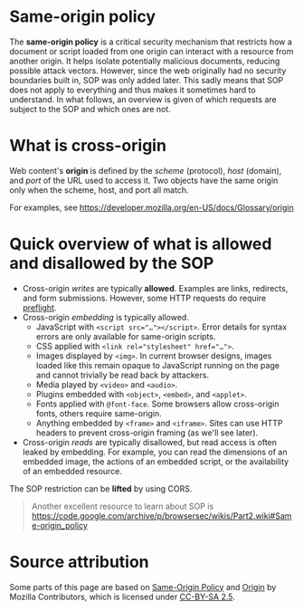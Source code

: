# Same-origin policy
The **same-origin policy** is a critical security mechanism that restricts how a document or script loaded from one origin can interact with a resource from another origin. It helps isolate potentially malicious documents, reducing possible attack vectors.
However, since the web originally had no security boundaries built in, SOP was only added later. This sadly means that SOP does not apply to everything and thus makes it sometimes hard to understand. In what follows, an overview is given of which requests are subject to the SOP and which ones are not. 

# What is cross-origin
Web content's **origin** is defined by the _scheme_ (protocol), _host_ (domain), and _port_ of the URL used to access it. Two objects have the same origin only when the scheme, host, and port all match.

For examples, see https://developer.mozilla.org/en-US/docs/Glossary/origin

# Quick overview of what is allowed and disallowed by the SOP
* Cross-origin _writes_ are typically **allowed**. Examples are links, redirects, and form submissions. However, some HTTP requests do require [preflight](https://developer.mozilla.org/en-US/docs/Web/HTTP/CORS#Preflighted_requests).
* Cross-origin _embedding_ is typically allowed.
    * JavaScript with `<script src="…"></script>`. Error details for syntax errors are only available for same-origin scripts.
    * CSS applied with `<link rel="stylesheet" href="…">`. 
    * Images displayed by `<img>`. In current browser designs, images loaded like this remain opaque to JavaScript running on the page and cannot trivially be read back by attackers. 
    * Media played by `<video>` and `<audio>`.
    * Plugins embedded with `<object>`, `<embed>`, and `<applet>`.
    * Fonts applied with `@font-face`. Some browsers allow cross-origin fonts, others require same-origin.
    * Anything embedded by `<frame>` and `<iframe>`. Sites can use HTTP headers to prevent cross-origin framing (as we'll see later).
* Cross-origin _reads_ are typically disallowed, but read access is often leaked by embedding. For example, you can read the dimensions of an embedded image, the actions of an embedded script, or the availability of an embedded resource.

The SOP restriction can be **lifted** by using CORS.

> Another excellent resource to learn about SOP is https://code.google.com/archive/p/browsersec/wikis/Part2.wiki#Same-origin_policy

# Source attribution
Some parts of this page are based on [Same-Origin Policy](https://developer.mozilla.org/en-US/docs/Web/Security/Same-origin_policy) and [Origin](https://developer.mozilla.org/en-US/docs/Glossary/origin) by Mozilla Contributors, which is licensed under [CC-BY-SA 2.5](http://creativecommons.org/licenses/by-sa/2.5/).